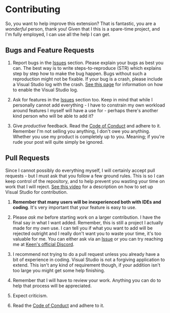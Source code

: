 # Contributing

So, you want to help improve this extension? That is fantastic, you are a _wonderful_ person, thank you! Given that I this is a
spare-time project, and I'm fully employed, I can use all the help I can get.

## Bugs and Feature Requests
1. Report bugs in the [Issues](https://github.com/malware-dev/MDK-SE/issues) section. Please explain your bugs as best you can. The best    way is to write steps-to-reproduce (STR) which explains step by step how to make the bug happen. Bugs without such a reproduction might not be fixable. If your bug is a crash, please include a Visual Studio log with the crash. [See this page](https://docs.microsoft.com/en-us/visualstudio/ide/reference/log-devenv-exe) for information on how to enable the Visual Studio log.  

2. Ask for features in the [Issues](https://github.com/malware-dev/MDK-SE/issues) section too. Keep in mind that while I personally cannot add everything - I have to constrain my own workload around features I myself will have a use for - perhaps there's another kind person who will be able to add it?  

3. Give _productive_ feedback. Read the [Code of Conduct](https://github.com/malware-dev/MDK-SE/blob/master/CODE_OF_CONDUCT.md) and adhere to it. Remember I'm not selling you anything, I don't owe you anything. Whether you use my product is completely up to you. Meaning; if you're rude your post will quite simply be ignored.

## Pull Requests
Since I cannot possibly do everything myself, I will certainly accept pull requests - but I must ask that you follow a few ground rules. This is so I can keep control of the repository, and to help prevent you wasting your time on work that I will reject. [See this video](https://youtu.be/J_bLNULs7Ck) for a description on how to set up Visual Studio for contribution.

1. **Remember that many users will be inexperienced both with IDEs and coding**. It's very important that your feature is easy to use.  

2. Please _ask me_ before starting work on a larger contribution. I have the final say in what I want added. Remember, this is still a project I actually made for my _own_ use. I can tell you if what you want to add will be rejected outright and I really don't want you to waste your time, it's too valuable for me. You can either ask via an [Issue](https://github.com/malware-dev/MDK-SE/issues) or you can try reaching me at [Keen's official Discord](https://discord.gg/keenswh).  

3. I recommend not trying to do a pull request unless you already have a bit of experience in coding. Visual Studio is not a forgiving application to extend. This isn't any kind of requirement though, if your addition isn't too large you might get some help finishing.  

4. Remember that I will have to review your work. Anything you can do to help that process will be appreciated.  

5. Expect criticism.  

6. Read the [Code of Conduct](https://github.com/malware-dev/MDK-SE/blob/master/CODE_OF_CONDUCT.md) and adhere to it.
